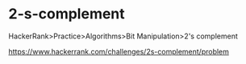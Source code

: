 
# 2-s-complement

HackerRank>Practice>Algorithms>Bit Manipulation>2's complement

https://www.hackerrank.com/challenges/2s-complement/problem
